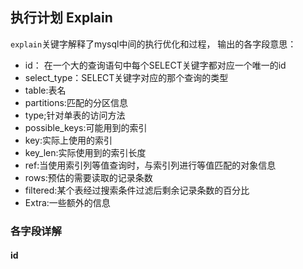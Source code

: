 ## 执行计划 Explain

`explain`关键字解释了mysql中间的执行优化和过程， 输出的各字段意思：

 - id：	在一个大的查询语句中每个SELECT关键字都对应一个唯一的id
 - select_type：SELECT关键字对应的那个查询的类型
 - table:表名
 - partitions:匹配的分区信息
 - type;针对单表的访问方法
 - possible_keys:可能用到的索引
 - key:实际上使用的索引
 - key_len:实际使用到的索引长度
 - ref:当使用索引列等值查询时，与索引列进行等值匹配的对象信息
 - rows:预估的需要读取的记录条数
 - filtered:某个表经过搜索条件过滤后剩余记录条数的百分比
 - Extra:一些额外的信息
 
 ### 各字段详解
 
 #### id
 
 
 
 